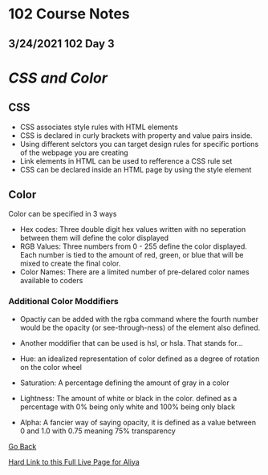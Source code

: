 # 102 Course Notes

## 3/24/2021 102 Day 3

# *CSS and Color*

## CSS
* CSS associates style rules with HTML elements
* CSS is declared in curly brackets with property and value pairs inside.
* Using different selctors you can target design rules for specific portions of the webpage you are creating
* Link elements in HTML can be used to refference a CSS rule set
* CSS can be declared inside an HTML page by using the style element

## Color

Color can be specified in 3 ways
* Hex codes: Three double digit hex values written with no seperation between them will define the color displayed
* RGB Values: Three numbers from 0 - 255 define the color displayed. Each number is tied to the amount of red, green, or blue that will be mixed to create the final color.
* Color Names: There are a limited number of pre-delared color names available to coders

### Additional Color Moddifiers

* Opactiy can be added with the rgba command where the fourth number would be the opacity (or see-through-ness) of the element also defined.

* Another moddifier that can be used is hsl, or hsla. That stands for...
* Hue: an idealized representation of color defined as a degree of rotation on the color wheel

* Saturation: A percentage defining the amount of gray in a color

* Lightness: The amount of white or black in the color. defined as a percentage with 0% being only white and 100% being only black
* Alpha: A fancier way of saying opacity, it is defined as a value between 0 and 1.0 with 0.75 meaning 75% transparency

[Go Back](README.md)

[Hard Link to this Full Live Page for Aliya](https://charles-bofferding.github.io/reading-notes/read05.html)